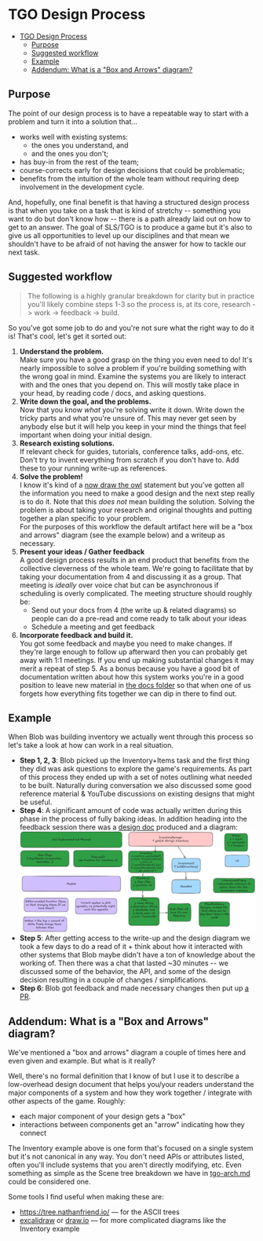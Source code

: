 # TGO Design Process

- [TGO Design Process](#tgo-design-process)
  - [Purpose](#purpose)
  - [Suggested workflow](#suggested-workflow)
  - [Example](#example)
  - [Addendum: What is a "Box and Arrows" diagram?](#addendum-what-is-a-box-and-arrows-diagram)

## Purpose

The point of our design process is to have a repeatable way to start with a
problem and turn it into a solution that...
- works well with existing systems:
  - the ones you understand, and
  - and the ones you don't;
- has buy-in from the rest of the team;
- course-corrects early for design decisions that could be problematic;
- benefits from the intuition of the whole team without requiring deep
  involvement in the development cycle.

And, hopefully, one final benefit is that having a structured design process is
that when you take on a task that is kind of stretchy -- something you want
to do but don't know how -- there is a path already laid out on how to get to
an answer. The goal of SLS/TGO is to produce a game but it's also to give us
all opportunities to level up our disciplines and that mean we shouldn't have
to be afraid of not having the answer for how to tackle our next task.

## Suggested workflow

> The following is a highly granular breakdown for clarity but in practice
> you'll likely combine steps 1-3 so the process is, at its core, research
> -> work -> feedback -> build.

So you've got some job to do and you're not sure what the right way to do it is!
That's cool, let's get it sorted out:

1. **Understand the problem.**  
   Make sure you have a good grasp on the thing you even need to do! It's
   nearly impossible to solve a problem if you're building something with the
   wrong goal in mind. Examine the systems you are likely to interact with
   and the ones that you depend on. This will mostly take place in your head,
   by reading code / docs, and asking questions.
2. **Write down the goal, and the problems.**  
   Now that you know _what_ you're solving write it down. Write down the tricky
   parts and what you're unsure of. This may never get seen by anybody else but
   it will help you keep in your mind the things that feel important when doing
   your initial design.
3. **Research existing solutions.**  
   If relevant check for guides, tutorials, conference talks, add-ons, etc.
   Don't try to invent everything from scratch if you don't have to. Add these
   to your running write-up as references.
4. **Solve the problem!**  
   I know it's kind of a [now draw the owl](https://knowyourmeme.com/memes/how-to-draw-an-owl)
   statement but you've gotten all the information you need to make a good
   design and the next step really is to do it. Note that this _does not_ mean
   building the solution. Solving the problem is about taking your research and
   original thoughts and putting together a plan specific to your problem.  
   For the purposes of this workflow the default artifact here will be a "box
   and arrows" diagram (see the example below) and a writeup as necessary.
5. **Present your ideas / Gather feedback**  
   A good design process results in an end product that benefits from the
   collective cleverness of the whole team. We're going to facilitate that by
   taking your documentation from 4 and discussing it as a group. That meeting
   is _ideally_ over voice chat but can be asynchronous if scheduling is overly
   complicated. The meeting structure should roughly be:
      - Send out your docs from 4 (the write up & related diagrams) so people
        can do a pre-read and come ready to talk about your ideas
      - Schedule a meeting and get feedback
6. **Incorporate feedback and build it.**  
   You got some feedback and maybe you need to make changes. If they're large
   enough to follow up afterward then you can probably get away with 1:1 meetings.
   If you end up making substantial changes it may merit a repeat of step 5.
   As a bonus because you have a good bit of documentation written about how
   this system works you're in a good position to leave new material in
   [the docs folder](./) so that when one of us forgets how everything fits
   together we can dip in there to find out.

## Example

When Blob was building inventory we actually went through this process so let's
take a look at how can work in a real situation.

- **Step 1, 2, 3**: Blob picked up the Inventory+Items task and the first thing
  they did was ask questions to explore the game's requirements. As part of
  this process they ended up with a set of notes outlining what needed to be built.
  Naturally during conversation we also discussed some good reference material
  & YouTube discussions on existing designs that might be useful.
- **Step 4**: A significant amount of code was actually written during this
  phase in the process of fully baking ideas. In addition heading into the
  feedback session there was a [design doc](https://github.com/Small-Loan-Studio/TGO/blob/fc0956cc47ddcd0acedc3d859195f3584db0678f/docs/tgo-inventory.md)
  produced and a diagram:
  ![alt text](imgs/inventory-box-arrows.png)
- **Step 5**: After getting access to the write-up and the design diagram we took
  a few days to do a read of it + think about how it interacted with other systems
  that Blob maybe didn't have a ton of knowledge about the working of. Then there
  was a chat that lasted ~30 minutes -- we discussed some of the behavior, the API,
  and some of the design decision resulting in a couple of changes / simplifications.
- **Step 6**: Blob got feedback and made necessary changes then put up [a PR](https://github.com/Small-Loan-Studio/TGO/pull/23).

## Addendum: What is a "Box and Arrows" diagram?

We've mentioned a "box and arrows" diagram a couple of times here and even given
and example. But what is it really?

Well, there's no formal definition that I know of but I use it to describe a
low-overhead design document that helps you/your readers understand the major
components of a system and how they work together / integrate with other aspects
of the game. Roughly:
- each major component of your design gets a "box"
- interactions between components get an "arrow" indicating how they connect

The Inventory example above is one form that's focused on a single system but
it's not canonical in any way. You don't need APIs or attributes listed, often
you'll include systems that you aren't directly modifying, etc. Even something
as simple as the Scene tree breakdown we have in [tgo-arch.md](./tgo-arch.md#prospective-scene-tree)
could be considered one.

Some tools I find useful when making these are:
- https://tree.nathanfriend.io/ &mdash; for the ASCII trees
- [excalidraw](https://excalidraw.com/) or [draw.io](https://app.diagrams.net/) &mdash; for more complicated diagrams like the Inventory example